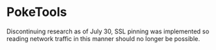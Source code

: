 # PokeTools

Discontinuing research as of July 30, SSL pinning was implemented so reading network traffic in this manner should no longer be possible.
